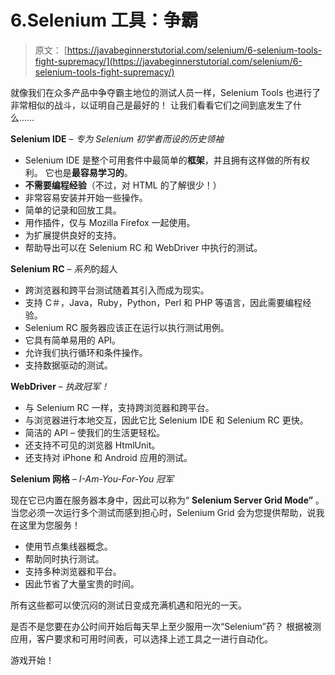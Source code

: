 # 6.Selenium 工具：争霸

> 原文： [https://javabeginnerstutorial.com/selenium/6-selenium-tools-fight-supremacy/](https://javabeginnerstutorial.com/selenium/6-selenium-tools-fight-supremacy/)

就像我们在众多产品中争夺霸主地位的测试人员一样，Selenium Tools 也进行了非常相似的战斗，以证明自己是最好的！ 让我们看看它们之间到底发生了什么……

**Selenium IDE** – *专为 Selenium 初学者而设的历史领袖*

*   Selenium IDE 是整个可用套件中最简单的**框架**，并且拥有这样做的所有权利。 它也是**最容易学习的**。
*   **不需要编程经验**（不过，对 HTML 的了解很少！）
*   非常容易安装并开始一些操作。
*   简单的记录和回放工具。
*   用作插件，仅与 Mozilla Firefox 一起使用。
*   为扩展提供良好的支持。
*   帮助导出可以在 Selenium RC 和 WebDriver 中执行的测试。

**Selenium RC** – *系列*的超人

*   跨浏览器和跨平台测试随着其引入而成为现实。
*   支持 C＃，Java，Ruby，Python，Perl 和 PHP 等语言，因此需要编程经验。
*   Selenium RC 服务器应该正在运行以执行测试用例。
*   它具有简单易用的 API。
*   允许我们执行循环和条件操作。
*   支持数据驱动的测试。

**WebDriver** – *执政冠军！*

*   与 Selenium RC 一样，支持跨浏览器和跨平台。
*   与浏览器进行本地交互，因此它比 Selenium IDE 和 Selenium RC 更快。
*   简洁的 API – 使我们的生活更轻松。
*   还支持不可见的浏览器 HtmlUnit。
*   还支持对 iPhone 和 Android 应用的测试。

**Selenium 网格** – *I-Am-You-For-You 冠军*

现在它已内置在服务器本身中，因此可以称为“ **Selenium Server Grid Mode”** 。 当您必须一次运行多个测试而感到担心时，Selenium Grid 会为您提供帮助，说我在这里为您服务！

*   使用节点集线器概念。
*   帮助同时执行测试。
*   支持多种浏览器和平台。
*   因此节省了大量宝贵的时间。

所有这些都可以使沉闷的测试日变成充满机遇和阳光的一天。

是否不是您要在办公时间开始后每天早上至少服用一次“Selenium”药？ 根据被测应用，客户要求和可用时间表，可以选择上述工具之一进行自动化。

游戏开始！

